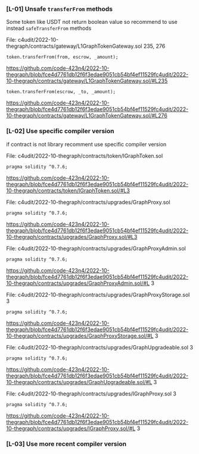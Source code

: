 ### [L-01] Unsafe `transferFrom` methods

Some token like USDT not return boolean value so recommend to use instead `safeTransferFrom` methods

File: c4udit/2022-10-thegraph/contracts/gateway/L1GraphTokenGateway.sol 235, 276

```
token.transferFrom(from, escrow, _amount);
```

https://github.com/code-423n4/2022-10-thegraph/blob/fce4d7761db12f6f3edae9051cb54bf4ef11529fc4udit/2022-10-thegraph/contracts/gateway/L1GraphTokenGateway.sol/#L235

```
token.transferFrom(escrow, _to, _amount);
```

https://github.com/code-423n4/2022-10-thegraph/blob/fce4d7761db12f6f3edae9051cb54bf4ef11529fc4udit/2022-10-thegraph/contracts/gateway/L1GraphTokenGateway.sol/#L276

### [L-02] Use specific compiler version

if contract is not library recomment use specific compiler version

File: c4udit/2022-10-thegraph/contracts/token/IGraphToken.sol 

```
pragma solidity ^0.7.6;
```

https://github.com/code-423n4/2022-10-thegraph/blob/fce4d7761db12f6f3edae9051cb54bf4ef11529fc4udit/2022-10-thegraph/contracts/token/IGraphToken.sol/#L3

File: c4udit/2022-10-thegraph/contracts/upgrades/GraphProxy.sol

```
pragma solidity ^0.7.6;
```

https://github.com/code-423n4/2022-10-thegraph/blob/fce4d7761db12f6f3edae9051cb54bf4ef11529fc4udit/2022-10-thegraph/contracts/upgrades/GraphProxy.sol/#L3

File: c4udit/2022-10-thegraph/contracts/upgrades/GraphProxyAdmin.sol  

```
pragma solidity ^0.7.6;
```

https://github.com/code-423n4/2022-10-thegraph/blob/fce4d7761db12f6f3edae9051cb54bf4ef11529fc4udit/2022-10-thegraph/contracts/upgrades/GraphProxyAdmin.sol/#L  3

File: c4udit/2022-10-thegraph/contracts/upgrades/GraphProxyStorage.sol   3

```
pragma solidity ^0.7.6;
```

https://github.com/code-423n4/2022-10-thegraph/blob/fce4d7761db12f6f3edae9051cb54bf4ef11529fc4udit/2022-10-thegraph/contracts/upgrades/GraphProxyStorage.sol/#L  3

File: c4udit/2022-10-thegraph/contracts/upgrades/GraphUpgradeable.sol   3

```
pragma solidity ^0.7.6;
```

https://github.com/code-423n4/2022-10-thegraph/blob/fce4d7761db12f6f3edae9051cb54bf4ef11529fc4udit/2022-10-thegraph/contracts/upgrades/GraphUpgradeable.sol/#L  3

File: c4udit/2022-10-thegraph/contracts/upgrades/IGraphProxy.sol   3

```
pragma solidity ^0.7.6;
```

https://github.com/code-423n4/2022-10-thegraph/blob/fce4d7761db12f6f3edae9051cb54bf4ef11529fc4udit/2022-10-thegraph/contracts/upgrades/IGraphProxy.sol/#L  3

### [L-03] Use more recent compiler version